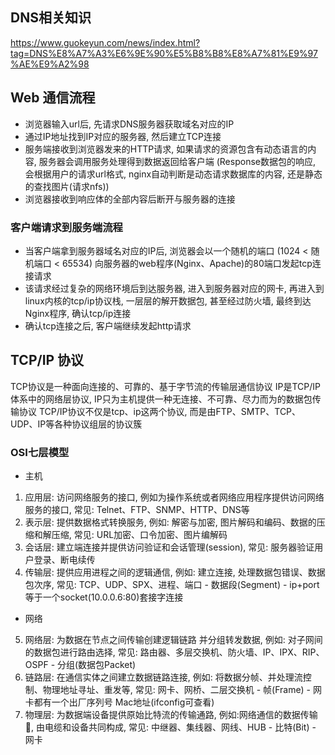 

## DNS相关知识

https://www.guokeyun.com/news/index.html?tag=DNS%E8%A7%A3%E6%9E%90%E5%B8%B8%E8%A7%81%E9%97%AE%E9%A2%98


## Web 通信流程

- 浏览器输入url后, 先请求DNS服务器获取域名对应的IP
- 通过IP地址找到IP对应的服务器, 然后建立TCP连接
- 服务端接收到浏览器发来的HTTP请求, 如果请求的资源包含有动态语言的内容, 服务器会调用服务处理得到数据返回给客户端 (Response数据包的响应, 会根据用户的请求url格式, nginx自动判断是动态请求数据库的内容, 还是静态的查找图片(请求nfs))
- 浏览器接收到响应体的全部内容后断开与服务器的连接

### 客户端请求到服务端流程

- 当客户端拿到服务器域名对应的IP后, 浏览器会以一个随机的端口 (1024 < 随机端口 < 65534) 向服务器的web程序(Nginx、Apache)的80端口发起tcp连接请求
- 该请求经过复杂的网络环境后到达服务器, 进入到服务器对应的网卡, 再进入到linux内核的tcp/ip协议栈, 一层层的解开数据包, 甚至经过防火墙, 最终到达Nginx程序, 确认tcp/ip连接
- 确认tcp连接之后, 客户端继续发起http请求

## TCP/IP 协议

TCP协议是一种面向连接的、可靠的、基于字节流的传输层通信协议
IP是TCP/IP体系中的网络层协议, IP只为主机提供一种无连接、不可靠、尽力而为的数据包传输协议
TCP/IP协议不仅是tcp、ip这两个协议, 而是由FTP、SMTP、TCP、UDP、IP等各种协议组层的协议簇


### OSI七层模型
- 主机
1. 应用层: 访问网络服务的接口, 例如为操作系统或者网络应用程序提供访问网络服务的接口, 常见: Telnet、FTP、SNMP、HTTP、DNS等
2. 表示层: 提供数据格式转换服务, 例如: 解密与加密, 图片解码和编码、数据的压缩和解压缩, 常见: URL加密、口令加密、图片编解码
3. 会话层: 建立端连接并提供访问验证和会话管理(session), 常见: 服务器验证用户登录、断电续传
4. 传输层: 提供应用进程之间的逻辑通信, 例如: 建立连接, 处理数据包错误、数据包次序, 常见: TCP、UDP、SPX、进程、端口  -  数据段(Segment)  - ip+port等于一个socket(10.0.0.6:80)套接字连接
- 网络
5. 网络层: 为数据在节点之间传输创建逻辑链路 并分组转发数据, 例如: 对子网间的数据包进行路由选择, 常见: 路由器、多层交换机、防火墙、IP、IPX、RIP、OSPF  -  分组(数据包Packet)
6. 链路层: 在通信实体之间建立数据链路连接, 例如: 将数据分帧、并处理流控制、物理地址寻址、重发等, 常见: 网卡、网桥、二层交换机 - 帧(Frame)  -  网卡都有一个出厂序列号 Mac地址(ifconfig可查看)
7. 物理层: 为数据端设备提供原始比特流的传输通路, 例如:网络通信的数据传输💍, 由电缆和设备共同构成, 常见: 中继器、集线器、网线、HUB - 比特(Bit) -  网卡

